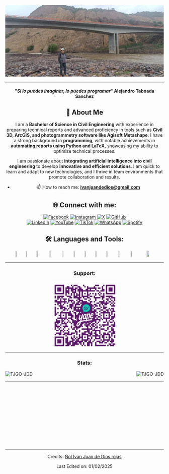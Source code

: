   ![Welcome to my profile](https://github.com/TJGO-JDD/TJGO-JDD.github.io/blob/main/assets/img/PROFILE_PHOTO.jpg)

<hr>
<!-- MAIN PHRASE SECTION -->
<span align="center">
  <span>
    <h4 align="center">"<em>Si lo puedes imaginar, lo puedes programar</em>"
      <span align="center">Alejandro Taboada Sanchez</span>
    </h4>
</span>

## 📌 About Me  
I am a **Bachelor of Science in Civil Engineering** with experience in preparing technical reports and advanced proficiency in tools such as **Civil 3D, ArcGIS, and photogrammetry software like Agisoft Metashape**. I have a strong background in **programming**, with notable achievements in **automating reports using Python and LaTeX**, showcasing my ability to optimize technical processes.

I am passionate about **integrating artificial intelligence into civil engineering** to develop **innovative and efficient solutions**. I am quick to learn and adapt to new technologies, and I thrive in team environments that promote collaboration and results.

- 📫 How to reach me: **ivanjuandedios@gmail.com**  



<!-- CONNECTION -->
## 🌐 Connect with me:

[![Facebook](https://img.shields.io/badge/Facebook--blue?logo=Facebook&logoColor=white)](https://www.facebook.com/nolivan.juandediosrojas/)
[![Instagram](https://img.shields.io/badge/Instagram--pink?logo=Instagram&logoColor=white)](https://www.instagram.com/ivan_jdd_tjgo/)
[![X](https://img.shields.io/badge/X--blue?logo=X&logoColor=white)](https://x.com/ivanjuandedios1)
[![GitHub](https://img.shields.io/badge/GitHub--black?logo=GitHub&logoColor=white)](https://github.com/TJGO-JDD)  
[![LinkedIn](https://img.shields.io/badge/LinkedIn--blue?logo=LinkedIn&logoColor=white)](https://www.linkedin.com/in/%C3%B1ol-ivan-juan-de-dios-rojas-600b36273/)
[![YouTube](https://img.shields.io/badge/YouTube--red?logo=YouTube&logoColor=white)](https://www.youtube.com/@TJGO-JDD)
[![TikTok](https://img.shields.io/badge/TikTok--black?logo=TikTok&logoColor=white)](https://www.tiktok.com/@ivanjddhood)
[![WhatsApp](https://img.shields.io/badge/WhatsApp--green?logo=whatsapp&logoColor=white)](https://wa.me/51917726087?text=Deseo%20informaci%C3%B3n%20sobre!%20....)
[![Spotify](https://img.shields.io/badge/Spotify--black?logo=Spotify&logoColor=white)](https://open.spotify.com/user/21crxkbqieguhc6ogdkcf4hey?si=nde5_d97ShukDvxHakioQQ)


## 🛠️ Languages and Tools:

<p align="center">
  <a href="https://jupyter.org/"><img src="https://raw.githubusercontent.com/TJGO-JDD/TJGO-JDD.github.io/main/assets/img/jupyter%20logo.png" width="5.6%" height="10%"></a>
  <a href="https://www.python.org/"><img src="https://raw.githubusercontent.com/TJGO-JDD/TJGO-JDD.github.io/main/assets/img/python%20logo.png" width="6%" height="10%"></a>
  <a href="https://code.visualstudio.com/"><img src="https://raw.githubusercontent.com/TJGO-JDD/TJGO-JDD.github.io/main/assets/img/vs%20code%20logo.png" width="6%" height="10%"></a>
  <a href="https://colab.research.google.com/"><img src="https://raw.githubusercontent.com/TJGO-JDD/TJGO-JDD.github.io/main/assets/img/colab%20logo.png" width="8.5%" height="10%"></a>
  <a href="https://www.anaconda.com/"><img src="https://raw.githubusercontent.com/TJGO-JDD/TJGO-JDD.github.io/main/assets/img/anaconda%20logo.png" width="6.4%" height="10%"></a>
  <a href="https://github.com/"><img src="https://raw.githubusercontent.com/TJGO-JDD/TJGO-JDD.github.io/main/assets/img/github%20logo.png" width="6.35%" height="10%"></a>
  <a href="https://www.csiamerica.com/products/etabs"><img src="https://raw.githubusercontent.com/TJGO-JDD/TJGO-JDD.github.io/main/assets/img/etabs%20logo.png" width="6%" height="10%"></a>
  <a href="https://www.csiamerica.com/products/sap2000"><img src="https://raw.githubusercontent.com/TJGO-JDD/TJGO-JDD.github.io/main/assets/img/sap2000%20logo.png" width="6%" height="10%"></a>
  <a href="https://www.csiamerica.com/products/safe"><img src="https://raw.githubusercontent.com/TJGO-JDD/TJGO-JDD.github.io/main/assets/img/safe%20logo.png" width="6%" height="10%"></a>
  <a href="https://www.autodesk.com/products/revit/overview"><img src="https://raw.githubusercontent.com/TJGO-JDD/TJGO-JDD.github.io/main/assets/img/revit%20logo.png" width="7.6%" height="10%"></a>
  <a href="https://www.autodesk.com/products/autocad/overview"><img src="https://github.com/TJGO-JDD/TJGO-JDD.github.io/blob/main/assets/img/autocad%20logo1.png" width="6.65%" height="10%"></a>
  <a href="https://www.latex-project.org/"><img src="https://raw.githubusercontent.com/TJGO-JDD/TJGO-JDD.github.io/main/assets/img/latex%20logo.png" width="12.5%" height="10%"></a>
</p>



<!-- SUPPORT -->
<hr>
<p>
  <h3 align="center">Support:</h3>
  <p>
    <a href="https://www.facebook.com/nolivan.juandediosrojas/">
      <img align="center" src="https://github.com/TJGO-JDD/TJGO-JDD.github.io/blob/main/assets/img/YAPE.jpeg" height="210" width="210" alt="josuerv99"/>
    </a>
  </p>
</p>
   
<!-- GITHUB STATS -->
<hr>
<div style="display: block;">
  <p>
    <h3 align="center">Stats:</h3>
    <a align="left">
      <p><img align="left" 
  src="https://github-readme-stats.vercel.app/api/top-langs?username=TJGO-JDD&show_icons=true&theme=dark&locale=en&hide=jupyter%20notebook,lex,&langs_count=8" alt="TJGO-JDD" /></p></a>
    <a align="right"><p>&nbsp;<img align="right" src="https://github-readme-stats.vercel.app/api?username=TJGO-JDD&show_icons=true&theme=dark&locale=en" alt="TJGO-JDD" /></p></a>  
  </p>
</div>
<hr>
<br>
<br>
<br>
<br>
<br>
<br>
<br>
<br>
<br>
<br>
<br>


-----
Credits: [Ñol Ivan Juan de Dios rojas]([https://github.com/JOSUERV99](https://www.facebook.com/nolivan.juandediosrojas/))

Last Edited on: 01/02/2025

